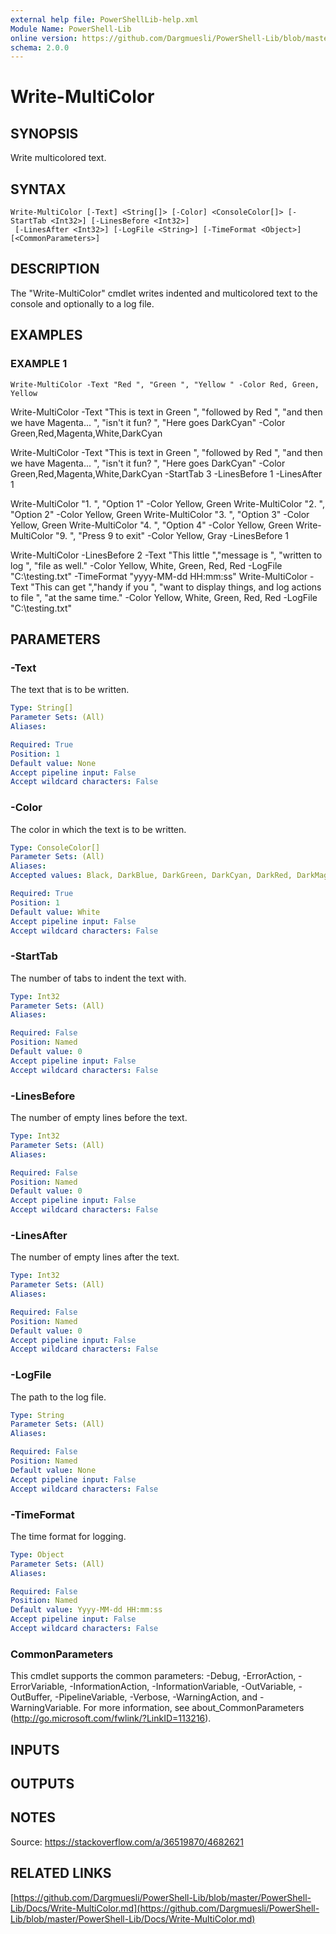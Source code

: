 ```yaml
---
external help file: PowerShellLib-help.xml
Module Name: PowerShell-Lib
online version: https://github.com/Dargmuesli/PowerShell-Lib/blob/master/PowerShell-Lib/Docs/Write-MultiColor.md
schema: 2.0.0
---
```


# Write-MultiColor

## SYNOPSIS
Write multicolored text.

## SYNTAX

```
Write-MultiColor [-Text] <String[]> [-Color] <ConsoleColor[]> [-StartTab <Int32>] [-LinesBefore <Int32>]
 [-LinesAfter <Int32>] [-LogFile <String>] [-TimeFormat <Object>] [<CommonParameters>]
```

## DESCRIPTION
The "Write-MultiColor" cmdlet writes indented and multicolored text to the console and optionally to a log file.

## EXAMPLES

### EXAMPLE 1
```
Write-MultiColor -Text "Red ", "Green ", "Yellow " -Color Red, Green, Yellow
```

Write-MultiColor -Text "This is text in Green ",
                "followed by Red ",
                "and then we have Magenta...
",
                "isn't it fun?
",
                "Here goes DarkCyan" -Color Green,Red,Magenta,White,DarkCyan

Write-MultiColor -Text "This is text in Green ",
                "followed by Red ",
                "and then we have Magenta...
",
                "isn't it fun?
",
                "Here goes DarkCyan" -Color Green,Red,Magenta,White,DarkCyan -StartTab 3 -LinesBefore 1 -LinesAfter 1

Write-MultiColor "1.
", "Option 1" -Color Yellow, Green
Write-MultiColor "2.
", "Option 2" -Color Yellow, Green
Write-MultiColor "3.
", "Option 3" -Color Yellow, Green
Write-MultiColor "4.
", "Option 4" -Color Yellow, Green
Write-MultiColor "9.
", "Press 9 to exit" -Color Yellow, Gray -LinesBefore 1

Write-MultiColor -LinesBefore 2 -Text "This little ","message is ", "written to log ", "file as well." -Color Yellow, White, Green, Red, Red -LogFile "C:\testing.txt" -TimeFormat "yyyy-MM-dd HH:mm:ss"
Write-MultiColor -Text "This can get ","handy if you ", "want to display things, and log actions to file ", "at the same time." -Color Yellow, White, Green, Red, Red -LogFile "C:\testing.txt"

## PARAMETERS

### -Text
The text that is to be written.

```yaml
Type: String[]
Parameter Sets: (All)
Aliases:

Required: True
Position: 1
Default value: None
Accept pipeline input: False
Accept wildcard characters: False
```

### -Color
The color in which the text is to be written.

```yaml
Type: ConsoleColor[]
Parameter Sets: (All)
Aliases:
Accepted values: Black, DarkBlue, DarkGreen, DarkCyan, DarkRed, DarkMagenta, DarkYellow, Gray, DarkGray, Blue, Green, Cyan, Red, Magenta, Yellow, White

Required: True
Position: 1
Default value: White
Accept pipeline input: False
Accept wildcard characters: False
```

### -StartTab
The number of tabs to indent the text with.

```yaml
Type: Int32
Parameter Sets: (All)
Aliases:

Required: False
Position: Named
Default value: 0
Accept pipeline input: False
Accept wildcard characters: False
```

### -LinesBefore
The number of empty lines before the text.

```yaml
Type: Int32
Parameter Sets: (All)
Aliases:

Required: False
Position: Named
Default value: 0
Accept pipeline input: False
Accept wildcard characters: False
```

### -LinesAfter
The number of empty lines after the text.

```yaml
Type: Int32
Parameter Sets: (All)
Aliases:

Required: False
Position: Named
Default value: 0
Accept pipeline input: False
Accept wildcard characters: False
```

### -LogFile
The path to the log file.

```yaml
Type: String
Parameter Sets: (All)
Aliases:

Required: False
Position: Named
Default value: None
Accept pipeline input: False
Accept wildcard characters: False
```

### -TimeFormat
The time format for logging.

```yaml
Type: Object
Parameter Sets: (All)
Aliases:

Required: False
Position: Named
Default value: Yyyy-MM-dd HH:mm:ss
Accept pipeline input: False
Accept wildcard characters: False
```

### CommonParameters
This cmdlet supports the common parameters: -Debug, -ErrorAction, -ErrorVariable, -InformationAction, -InformationVariable, -OutVariable, -OutBuffer, -PipelineVariable, -Verbose, -WarningAction, and -WarningVariable.
For more information, see about_CommonParameters (http://go.microsoft.com/fwlink/?LinkID=113216).

## INPUTS

## OUTPUTS

## NOTES
Source: https://stackoverflow.com/a/36519870/4682621

## RELATED LINKS

[https://github.com/Dargmuesli/PowerShell-Lib/blob/master/PowerShell-Lib/Docs/Write-MultiColor.md](https://github.com/Dargmuesli/PowerShell-Lib/blob/master/PowerShell-Lib/Docs/Write-MultiColor.md)

